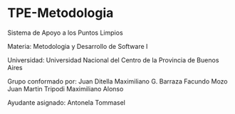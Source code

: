 # TPE-Metodologia
Sistema de Apoyo a los Puntos Limpios

Materia:    Metodologia y Desarrollo de Software I

Universidad: Universidad Nacional del Centro de la Provincia de Buenos Aires

Grupo conformado por: Juan Ditella
                      Maximiliano G. Barraza
                      Facundo Mozo
                      Juan Martin Tripodi
                      Maximiliano Alonso
                      
Ayudante asignado:    Antonela Tommasel





